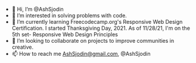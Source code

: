 - 👋 Hi, I’m @AshSjodin
- 👀 I’m interested in solving problems with code.
- 🌱 I’m currently learning Freecodecamp.org's Responsive Web Design Certification. I started Thanksgiving Day, 2021. 
As of 11/28/21, I'm on the 5th set- Responsive Web Design Principles
- 💞️ I’m looking to collaborate on projects to improve communities in creative.
- 📫 How to reach me AshSjodin@gmail.com, @AshSjodin

<!---
AshSjodin/AshSjodin is a ✨ special ✨ repository because its `README.md` (this file) appears on your GitHub profile.
You can click the Preview link to take a look at your changes.
--->
